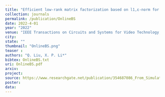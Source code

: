 ```yaml
---
title: "Efficient low-rank matrix factorization based on l1,ε-norm for online background subtraction"
collection: journals
permalink: /publication/OnlineBS
date: 2022-4-01
year: "2022"
venue: "IEEE Transactions on Circuits and Systems for Video Technology, vol. 32, no. 7, pp. 4900-4904, Jul."
city: 
state: ""
thumbnail: "OnlineBS.png"
teaser : 
authors: "Q. Liu, X. P. Li*"
bibtex: OnlineBS.txt
uri: OnlineBS.pdf
arxiv: 
project: 
source: https://www.researchgate.net/publication/354687086_From_Simulated_to_Visual_Data_A_Robust_Low-Rank_Tensor_Completion_Approach_using_lp-Regression_for_Outlier_Resistance
poster: 
data:
---
```

